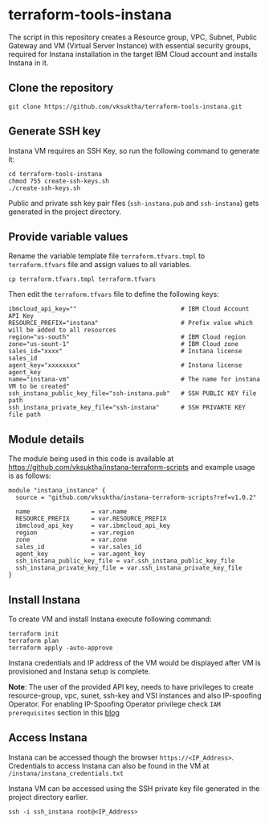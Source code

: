 # terraform-tools-instana

The script in this repository creates a Resource group, VPC, Subnet, Public Gateway and VM (Virtual Server Instance) with essential security groups, required for Instana installation in the target IBM Cloud account and installs Instana in it.

## Clone the repository
```
git clone https://github.com/vksuktha/terraform-tools-instana.git
```
## Generate SSH key 
Instana VM requires an SSH Key, so run the following command to generate it:

```
cd terraform-tools-instana
chmod 755 create-ssh-keys.sh
./create-ssh-keys.sh
```
Public and private ssh key pair files (`ssh-instana.pub` and `ssh-instana`) gets generated in the project directory.

## Provide variable values
Rename the variable template file `terraform.tfvars.tmpl` to `terraform.tfvars` file and assign values to all variables.
```
cp terraform.tfvars.tmpl terraform.tfvars
```
Then edit the `terraform.tfvars` file to define the following keys:
```
ibmcloud_api_key=""                             # IBM Cloud Account API Key
RESOURCE_PREFIX="instana"                       # Prefix value which will be added to all resources
region="us-south"                               # IBM Cloud region 
zone="us-sount-1"                               # IBM Cloud zone
sales_id="xxxx"                                 # Instana license sales_id
agent_key="xxxxxxxx"                            # Instana license agent_key
name="instana-vm"                               # The name for instana VM to be created"
ssh_instana_public_key_file="ssh-instana.pub"   # SSH PUBLIC KEY file path
ssh_instana_private_key_file="ssh-instana"      # SSH PRIVARTE KEY file path
```

## Module details
The module being used in this code is available at https://github.com/vksuktha/instana-terraform-scripts and example usage is as follows:
```
module "instana_instance" {
  source = "github.com/vksuktha/instana-terraform-scripts?ref=v1.0.2"

  name                 = var.name
  RESOURCE_PREFIX      = var.RESOURCE_PREFIX
  ibmcloud_api_key     = var.ibmcloud_api_key
  region               = var.region
  zone                 = var.zone
  sales_id             = var.sales_id
  agent_key            = var.agent_key
  ssh_instana_public_key_file = var.ssh_instana_public_key_file
  ssh_instana_private_key_file = var.ssh_instana_private_key_file
}
```

## Install Instana
To create VM and install Instana execute following command:
```
terraform init
terraform plan
terraform apply -auto-approve
```

Instana credentials and IP address of the VM would be displayed after VM is provisioned and Instana setup is complete.

**Note**: The user of the provided API key, needs to have privileges to create resource-group, vpc, sunet, ssh-key and VSI instances and also IP-spoofing Operator. For enabling IP-Spoofing Operator privilege check `IAM prerequisites` section in this [blog](https://www.ibm.com/cloud/blog/network-function-virtualization-nfv-using-vpc-routing)

## Access Instana

Instana can be accessed though the browser `https://<IP_Address>`. Credentials to access Instana can also be found in the VM at `/instana/instana_credentials.txt`

Instana VM can be accessed using the SSH private key file generated in the project directory earlier.
```
ssh -i ssh_instana root@<IP_Address>
```
